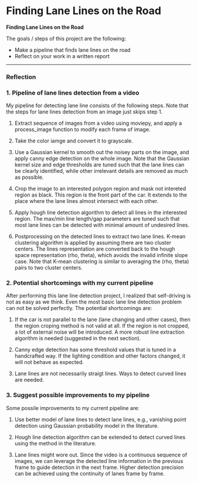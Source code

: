 # **Finding Lane Lines on the Road** 


**Finding Lane Lines on the Road**

The goals / steps of this project are the following:
* Make a pipeline that finds lane lines on the road
* Reflect on your work in a written report


[//]: # (Image References)

[image1]: ./examples/grayscale.jpg "Grayscale"

---

### Reflection

### 1. Pipeline of lane lines detection from a video

My pipeline for detecting lane line consists of the following steps. Note that the steps for lane lines detection from an image just skips step 1.

1. Extract sequence of images from a video using moviepy, and apply a process_image function to modify each frame of image.

2. Take the color iamge and convert it to grayscale.

3. Use a Gaussian kernel to smooth out the noisey parts on the image, and apply canny edge detection on the whole image. Note that the Gaussian kernel size and edge thresholds are tuned such that the lane lines can be clearly identified, while other irrelevant details are removed as much as possible.

4. Crop the image to an interested polygon region and mask not intereted region as black. This region is the front part of the car. It extends to the place where the lane lines almost intersect with each other. 

5. Apply hough line detection algorithm to detect all lines in the interested region. The max/min line length/gap parameters are tuned such that most lane lines can be detected with minimal amount of undesired lines.

6. Postprocessing on the detected lines to extract two lane lines. K-mean clustering algorithm is applied by assuming there are two cluster centers. The lines representation are converted back to the hough space representation (rho, theta), which avoids the invalid infinite slope case. Note that K-mean clustering is similar to averaging the (rho, theta) pairs to two cluster centers.

### 2. Potential shortcomings with my current pipeline

After performing this lane line detection project, I realized that self-driving is not as easy as we think. Even the most basic lane line detection problem can not be solved perfectly. The potential shortcomings are:

1. If the car is not parallel to the lane (lane changing and other cases), then the region croping method is not valid at all. If the region is not cropped, a lot of external noise will be introduced. A more robust line extraction algorithm is needed (suggested in the next section).

2. Canny edge detection has some threshold values that is tuned in a handcrafted way. If the lighting condition and other factors changed, it will not behave as expected.

3. Lane lines are not necessarily straigt lines. Ways to detect curved lines are needed.


### 3. Suggest possible improvements to my pipeline

Some possile improvements to my current pipeline are:

1. Use better model of lane lines to detect lane lines, e.g., vanishing point detection using Gaussian probability model in the literature.

2. Hough line detection algorithm can be extended to detect curved lines using the method in the literature.

3. Lane lines might wore out. Since the video is a continuous sequence of images, we can leverage the detected line information in the previous frame to guide detection in the next frame. Higher detection precision can be achieved using the continuity of lanes frame by frame.

